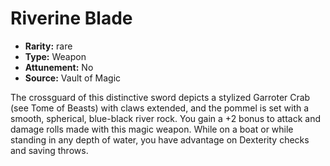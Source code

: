 
# Riverine Blade

* **Rarity:** rare
* **Type:** Weapon
* **Attunement:** No
* **Source:** Vault of Magic


The crossguard of this distinctive sword depicts a stylized Garroter Crab (see Tome of Beasts) with claws extended, and the pommel is set with a smooth, spherical, blue-black river rock. You gain a +2 bonus to attack and damage rolls made with this magic weapon. While on a boat or while standing in any depth of water, you have advantage on Dexterity checks and saving throws.
